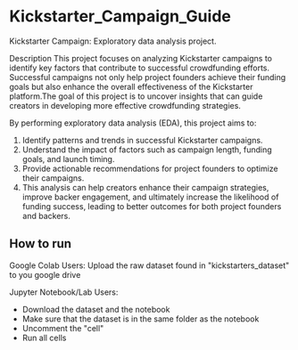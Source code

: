 # Kickstarter_Campaign_Guide
Kickstarter Campaign: Exploratory data analysis project.

Description
This project focuses on analyzing Kickstarter campaigns to identify key factors that contribute to successful crowdfunding efforts. Successful campaigns not only help project founders achieve their funding goals but also enhance    the overall effectiveness of the Kickstarter platform.The goal of this project is to uncover insights that can guide creators in developing more effective crowdfunding strategies.

By performing exploratory data analysis (EDA), this project aims to:

1. Identify patterns and trends in successful Kickstarter campaigns.
2. Understand the impact of factors such as campaign length, funding goals, and launch timing.
3. Provide actionable recommendations for project founders to optimize their campaigns.
4. This analysis can help creators enhance their campaign strategies, improve backer engagement, and ultimately increase the likelihood of funding success, leading to better outcomes for both project founders and backers.


## How to run
Google Colab Users:
Upload the raw dataset found in "kickstarters_dataset" to you google drive 



Jupyter Notebook/Lab Users: 
- Download the dataset and the notebook
- Make sure that the dataset is in the same folder as the notebook
- Uncomment the "cell"
- Run all cells

